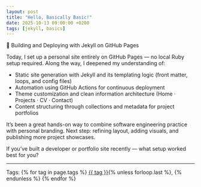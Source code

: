 ```yaml
---
layout: post
title: "Hello, Basically Basic!"
date: 2025-10-13 09:00:00 +0200
tags: [jekyll, basics]
---
```


🚀 Building and Deploying with Jekyll on GitHub Pages

Today, I set up a personal site entirely on GitHub Pages — no local Ruby setup required. Along the way, I deepened my understanding of:

- Static site generation with Jekyll and its templating logic (front matter, loops, and config files)
- Automation using GitHub Actions for continuous deployment
- Theme customization and clean information architecture (Home · Projects · CV · Contact)
- Content structuring through collections and metadata for project portfolios

It’s been a great hands-on way to combine software engineering practice with personal branding.
Next step: refining layout, adding visuals, and publishing more project showcases.

If you’ve built a developer or portfolio site recently — what setup worked best for you?

---

<p>Tags:
{% for tag in page.tags %}
  <a href="/tags/{{ tag | slugify }}/">{{ tag }}</a>{% unless forloop.last %}, {% endunless %}
{% endfor %}
</p>
